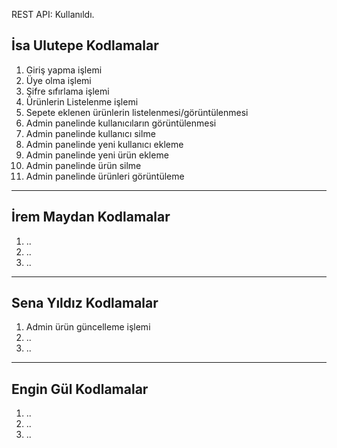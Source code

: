 REST API: Kullanıldı.

 ## İsa Ulutepe Kodlamalar

1. Giriş yapma işlemi
2. Üye olma işlemi
3. Şifre sıfırlama işlemi
4. Ürünlerin Listelenme işlemi
5. Sepete eklenen ürünlerin listelenmesi/görüntülenmesi
6. Admin panelinde kullanıcıların görüntülenmesi
7. Admin panelinde kullanıcı silme
8. Admin panelinde yeni kullanıcı ekleme
9. Admin panelinde yeni ürün ekleme
10. Admin panelinde ürün silme
11. Admin panelinde ürünleri görüntüleme
---

## İrem Maydan Kodlamalar

1. ..
2. ..
3. ..

---

## Sena Yıldız Kodlamalar

1. Admin ürün güncelleme işlemi
2. ..
3. ..

---

## Engin Gül Kodlamalar

1. ..
2. ..
3. ..

